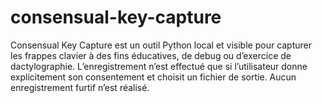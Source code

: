 # consensual-key-capture
Consensual Key Capture est un outil Python local et visible pour capturer les frappes clavier à des fins éducatives, de debug ou d’exercice de dactylographie. L’enregistrement n’est effectué que si l’utilisateur donne explicitement son consentement et choisit un fichier de sortie. Aucun enregistrement furtif n’est réalisé.
